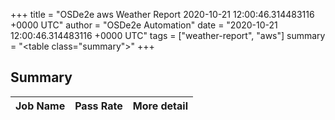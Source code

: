+++
title = "OSDe2e aws Weather Report 2020-10-21 12:00:46.314483116 +0000 UTC"
author = "OSDe2e Automation"
date = "2020-10-21 12:00:46.314483116 +0000 UTC"
tags = ["weather-report", "aws"]
summary = "<table class=\"summary\"></table>"
+++
## Summary

| Job Name | Pass Rate | More detail |
|----------|-----------|-------------|



